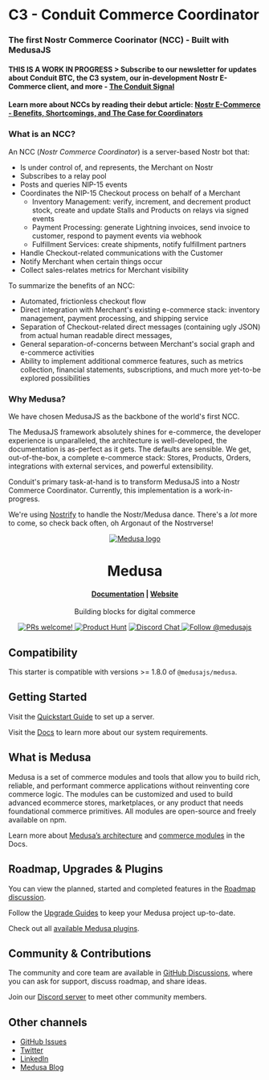 # C3 - Conduit Commerce Coordinator

### The first Nostr Commerce Coorinator (NCC) - Built with MedusaJS

#### THIS IS A WORK IN PROGRESS > Subscribe to our newsletter for updates about Conduit BTC, the C3 system, our in-development Nostr E-Commerce client, and more - [The Conduit Signal](https://buttondown.com/Conduit)

#### Learn more about NCCs by reading their debut article: **[Nostr E-Commerce - Benefits, Shortcomings, and The Case for Coordinators](https://yakihonne.com/article/naddr1qq257drwx94rzs2lwyey7a33v43nqjj4w4j85q3qnkfqwlz7xkhhdaa3ekz88qqqk7a0ks7jpv9zdsv0u206swxjw9rqxpqqqp65wp3t053)**

### What is an NCC?

An NCC (_Nostr Commerce Coordinator_) is a server-based Nostr bot that:

- Is under control of, and represents, the Merchant on Nostr
- Subscribes to a relay pool
- Posts and queries NIP-15 events
- Coordinates the NIP-15 Checkout process on behalf of a Merchant
  - Inventory Management: verify, increment, and decrement product stock, create
    and update Stalls and Products on relays via signed events
  - Payment Processing: generate Lightning invoices, send invoice to customer,
    respond to payment events via webhook
  - Fulfillment Services: create shipments, notify fulfillment partners
- Handle Checkout-related communications with the Customer
- Notify Merchant when certain things occur
- Collect sales-relates metrics for Merchant visibility

To summarize the benefits of an NCC:

- Automated, frictionless checkout flow
- Direct integration with Merchant's existing e-commerce stack: inventory
  management, payment processing, and shipping service
- Separation of Checkout-related direct messages (containing ugly JSON) from
  actual human readable direct messages,
- General separation-of-concerns between Merchant's social graph and e-commerce
  activities
- Ability to implement additional commerce features, such as metrics collection,
  financial statements, subscriptions, and much more yet-to-be explored
  possibilities

### Why Medusa?

We have chosen MedusaJS as the backbone of the world's first NCC.

The MedusaJS framework absolutely shines for e-commerce, the developer
experience is unparalleled, the architecture is well-developed, the
documentation is as-perfect as it gets. The defaults are sensible. We get,
out-of-the-box, a complete e-commerce stack: Stores, Products, Orders,
integrations with external services, and powerful extensibility.

Conduit's primary task-at-hand is to transform MedusaJS into a Nostr Commerce
Coordinator. Currently, this implementation is a work-in-progress.

We're using [Nostrify](https://nostrify.dev/) to handle the Nostr/Medusa dance.
There's a _lot_ more to come, so check back often, oh Argonaut of the
Nostrverse!

<p align="center">
  <a href="https://www.medusajs.com">
  <picture>
    <source media="(prefers-color-scheme: dark)" srcset="https://user-images.githubusercontent.com/59018053/229103275-b5e482bb-4601-46e6-8142-244f531cebdb.svg">
    <source media="(prefers-color-scheme: light)" srcset="https://user-images.githubusercontent.com/59018053/229103726-e5b529a3-9b3f-4970-8a1f-c6af37f087bf.svg">
    <img alt="Medusa logo" src="https://user-images.githubusercontent.com/59018053/229103726-e5b529a3-9b3f-4970-8a1f-c6af37f087bf.svg">
    </picture>
  </a>
</p>
<h1 align="center">
  Medusa
</h1>

<h4 align="center">
  <a href="https://docs.medusajs.com">Documentation</a> |
  <a href="https://www.medusajs.com">Website</a>
</h4>

<p align="center">
  Building blocks for digital commerce
</p>
<p align="center">
  <a href="https://github.com/medusajs/medusa/blob/master/CONTRIBUTING.md">
    <img src="https://img.shields.io/badge/PRs-welcome-brightgreen.svg?style=flat" alt="PRs welcome!" />
  </a>
    <a href="https://www.producthunt.com/posts/medusa"><img src="https://img.shields.io/badge/Product%20Hunt-%231%20Product%20of%20the%20Day-%23DA552E" alt="Product Hunt"></a>
  <a href="https://discord.gg/xpCwq3Kfn8">
    <img src="https://img.shields.io/badge/chat-on%20discord-7289DA.svg" alt="Discord Chat" />
  </a>
  <a href="https://twitter.com/intent/follow?screen_name=medusajs">
    <img src="https://img.shields.io/twitter/follow/medusajs.svg?label=Follow%20@medusajs" alt="Follow @medusajs" />
  </a>
</p>

## Compatibility

This starter is compatible with versions >= 1.8.0 of `@medusajs/medusa`.

## Getting Started

Visit the [Quickstart Guide](https://docs.medusajs.com/learn) to set up a
server.

Visit the [Docs](https://docs.medusajs.com/learn#get-started) to learn more
about our system requirements.

## What is Medusa

Medusa is a set of commerce modules and tools that allow you to build rich,
reliable, and performant commerce applications without reinventing core commerce
logic. The modules can be customized and used to build advanced ecommerce
stores, marketplaces, or any product that needs foundational commerce
primitives. All modules are open-source and freely available on npm.

Learn more about
[Medusa’s architecture](https://docs.medusajs.com/learn/advanced-development/architecture/overview)
and [commerce modules](https://docs.medusajs.com/learn/basics/commerce-modules)
in the Docs.

## Roadmap, Upgrades & Plugins

You can view the planned, started and completed features in the
[Roadmap discussion](https://github.com/medusajs/medusa/discussions/categories/roadmap).

Follow the [Upgrade Guides](https://docs.medusajs.com/upgrade-guides/) to keep
your Medusa project up-to-date.

Check out all [available Medusa plugins](https://medusajs.com/plugins/).

## Community & Contributions

The community and core team are available in
[GitHub Discussions](https://github.com/medusajs/medusa/discussions), where you
can ask for support, discuss roadmap, and share ideas.

Join our [Discord server](https://discord.com/invite/medusajs) to meet other
community members.

## Other channels

- [GitHub Issues](https://github.com/medusajs/medusa/issues)
- [Twitter](https://twitter.com/medusajs)
- [LinkedIn](https://www.linkedin.com/company/medusajs)
- [Medusa Blog](https://medusajs.com/blog/)
